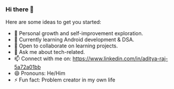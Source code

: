 ### Hi there 👋

Here are some ideas to get you started:

- 🔭 Personal growth and self-improvement exploration.
- 🌱 Currently learning Android development & DSA.
- 👯 Open to collaborate on learning projects.
- 💬 Ask me about tech-related.
- 📫 Connect with me on: https://www.linkedin.com/in/aditya-raj-5a72a01bb
- 😄 Pronouns: He/Him
- ⚡ Fun fact: Problem creator in my own life

